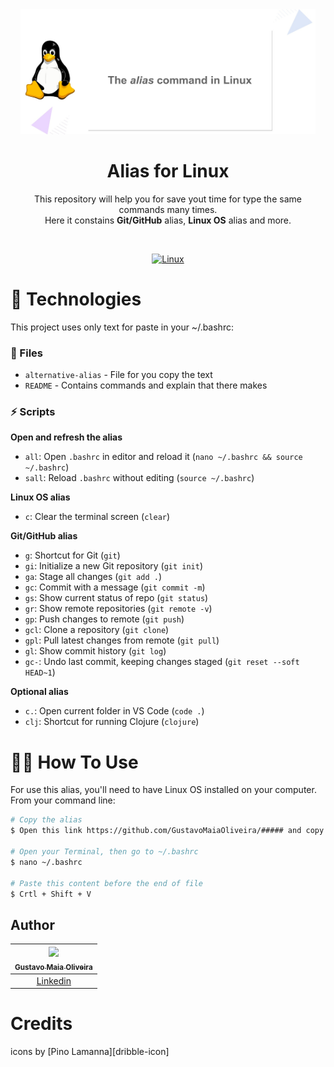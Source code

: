 <div align="center">

  <img src="\.github\Alias_Linux.png" alt="Logo" height="200">
  <h1 align="center"><strong>Alias for Linux</strong></h1>
  <p align="center">
	  This repository will help you for save yout time for type the same commands many times.<br> Here it constains <b>Git/GitHub</b> alias, <b>Linux OS</b> alias and more.
  </p>

</div>

<br />

  <!-- Badges -->
<div align="center">
  
  [![Linux][linux-badge]][linux]

</div>

# 🚀 Technologies

This project uses only text for paste in your ~/.bashrc:

### 📄 Files

- `alternative-alias` - File for you copy the text
- `README` - Contains commands and explain that there makes

### ⚡ Scripts

<b>Open and refresh the alias</b>

- `all`: Open `.bashrc` in editor and reload it (`nano ~/.bashrc && source ~/.bashrc`)
- `sall`: Reload `.bashrc` without editing (`source ~/.bashrc`)

<b>Linux OS alias</b>

- `c`: Clear the terminal screen (`clear`)

<b>Git/GitHub alias</b>

- `g`: Shortcut for Git (`git`)
- `gi`: Initialize a new Git repository (`git init`)
- `ga`: Stage all changes (`git add .`)
- `gc`: Commit with a message (`git commit -m`)
- `gs`: Show current status of repo (`git status`)
- `gr`: Show remote repositories (`git remote -v`)
- `gp`: Push changes to remote (`git push`)
- `gcl`: Clone a repository (`git clone`)
- `gpl`: Pull latest changes from remote (`git pull`)
- `gl`: Show commit history (`git log`)
- `gc-`: Undo last commit, keeping changes staged (`git reset --soft HEAD~1`)

<b>Optional alias</b>

- `c.`: Open current folder in VS Code (`code .`)
- `clj`: Shortcut for running Clojure (`clojure`)

# 👨‍💻 How To Use

For use this alias, you'll need to have Linux OS installed on your computer. From your command line:

```bash
# Copy the alias
$ Open this link https://github.com/GustavoMaiaOliveira/##### and copy the all content

# Open your Terminal, then go to ~/.bashrc
$ nano ~/.bashrc

# Paste this content before the end of file
$ Crtl + Shift + V
```

## Author

| [<img src="https://avatars.githubusercontent.com/u/161539603?s=400&u=4e1355b2c475c870a92d5453f7cb32560478f40e&v=4"><br><sub>Gustavo Maia Oliveira</sub>](https://github.com/GustavoMaiaOliveira) |
| :---------------------------------------------------------------------------------------------------------------------------------------: |
|                                       [Linkedin](https://www.linkedin.com/in/gustavomaiaoliveira/)                                        |

# Credits

icons by [Pino Lamanna][dribble-icon]

[linux-badge]: https://img.shields.io/badge/Linux-FCC624?logo=linux&logoColor=black
[linux]: https://www.kernel.org/